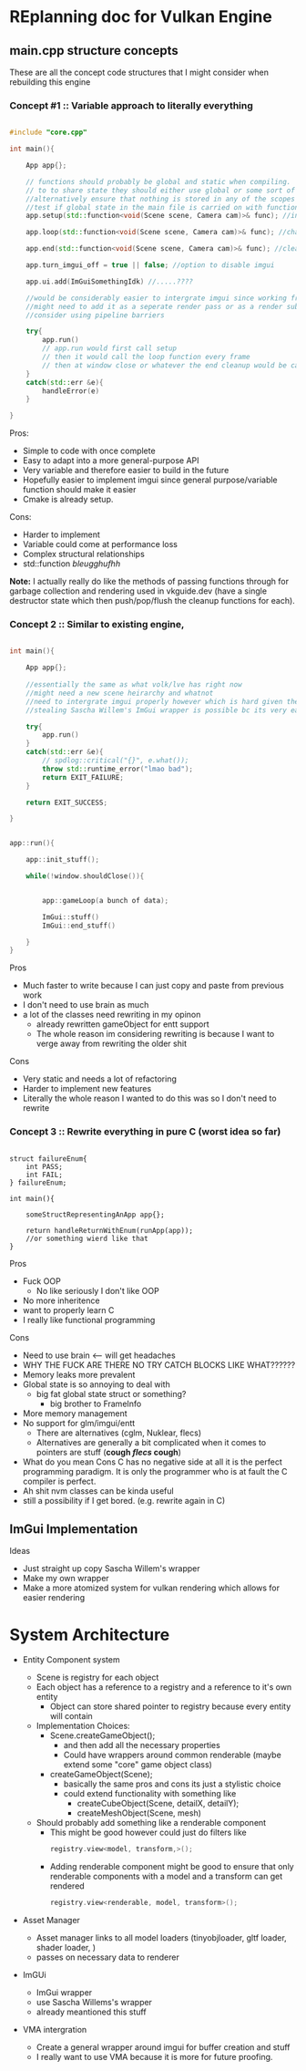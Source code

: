 # REplanning doc for Vulkan Engine


## main.cpp structure concepts

These are all the concept code structures that I might consider when rebuilding this engine

### Concept #1 :: Variable approach to literally everything

```cpp

#include "core.cpp"

int main(){

    App app{};

    // functions should probably be global and static when compiling.
    // to to share state they should either use global or some sort of data queue: e.g. to pass data onto next have to do something along the lines of `nextStage.push_back(a bunch of data)`
    //alternatively ensure that nothing is stored in any of the scopes and only use data that is stored in the scene.
    //test if global state in the main file is carried on with function pointers
    app.setup(std::function<void(Scene scene, Camera cam)>& func); //init values such as 

    app.loop(std::function<void(Scene scene, Camera cam)>& func); //changes that happen in the loop

    app.end(std::function<void(Scene scene, Camera cam)>& func); //cleanup if necessary

    app.turn_imgui_off = true || false; //option to disable imgui

    app.ui.add(ImGuiSomethingIdk) //.....????

    //would be considerably easier to intergrate imgui since working from the the beggining and can focus more on tight intergration between the two
    //might need to add it as a seperate render pass or as a render subpass
    //consider using pipeline barriers

    try{
        app.run()
        // app.run would first call setup
        // then it would call the loop function every frame
        // then at window close or whatever the end cleanup would be called
    }
    catch(std::err &e){
        handleError(e)
    }

}

```

Pros:
 - Simple to code with once complete
 - Easy to adapt into a more general-purpose API
 - Very variable and therefore easier to build in the future
 - Hopefully easier to implement imgui since general purpose/variable function should make it easier
 - Cmake is already setup. 

Cons:
 - Harder to implement
 - Variable could come at performance loss
 - Complex structural relationships
 - std::function _bleugghufhh_


 **Note:** I actually really do like the methods of passing functions through for garbage collection and rendering used in vkguide.dev (have a single destructor state which then push/pop/flush the cleanup functions for each).


### Concept 2 :: Similar to existing engine, 

```cpp

int main(){

    App app{};
    
    //essentially the same as what volk/lve has right now
    //might need a new scene heirarchy and whatnot
    //need to intergrate imgui properly however which is hard given the existing systems
    //stealing Sascha Willem's ImGui wrapper is possible bc its very easy to yoink

    try{
        app.run()
    }
    catch(std::err &e){
        // spdlog::critical("{}", e.what());
        throw std::runtime_error("lmao bad");
        return EXIT_FAILURE;
    }

    return EXIT_SUCCESS;

}

```

```cpp

app::run(){

    app::init_stuff();

    while(!window.shouldClose()){


        app::gameLoop(a bunch of data);

        ImGui::stuff()
        ImGui::end_stuff()

    }
}

```

Pros
 - Much faster to write because I can just copy and paste from previous work
 - I don't need to use brain as much
 - a lot of the classes need rewriting in my opinon
    - already rewritten gameObject for entt support
    - The whole reason im considering rewriting is because I want to verge away from rewriting the older shit

Cons
 - Very static and needs a lot of refactoring
 - Harder to implement new features
 - Literally the whole reason I wanted to do this was so I don't need to rewrite




### Concept 3 :: Rewrite everything in pure C (worst idea so far)

```CXX

struct failureEnum{
    int PASS;
    int FAIL;
} failureEnum;

int main(){

    someStructRepresentingAnApp app{};

    return handleReturnWithEnum(runApp(app));
    //or something wierd like that
}

```

Pros
 - Fuck OOP
    -  No like seriously I don't like OOP
 - No more inheritence
 - want to properly learn C
 - I really like functional programming

Cons
 - Need to use brain <-- will get headaches
 - WHY THE FUCK ARE THERE NO TRY CATCH BLOCKS LIKE WHAT??????
 - Memory leaks more prevalent
 - Global state is so annoying to deal with
     - big fat global state struct or something?
         - big brother to FrameInfo
 - More memory management
 - No support for glm/imgui/entt
    - There are alternatives (cglm, Nuklear, flecs)
    - Alternatives are generally a bit complicated when it comes to pointers are stuff (**cough _flecs_ cough**)
 - What do you mean Cons C has no negative side at all it is the perfect programming paradigm. It is only the programmer who is at fault the C compiler is perfect.
 - Ah shit nvm classes can be kinda useful
 - still a possibility if I get bored. (e.g. rewrite again in C)




## ImGui Implementation

Ideas
 - Just straight up copy Sascha Willem's wrapper
 - Make my own wrapper
 - Make a more atomized system for vulkan rendering which allows for easier rendering



# System Architecture

- Entity Component system
     - Scene is registry for each object
     - Each object has a reference to a registry and a reference to it's own entity
         - Object can store shared pointer to registry because every entity will contain
     - Implementation Choices:
         - Scene.createGameObject();
             - and then add all the necessary properties
             - Could have wrappers around common renderable (maybe extend some "core" game object class)
         - createGameObject(Scene);
            - basically the same pros and cons its just a stylistic choice
            - could extend functionality with something like
                 - createCubeObject(Scene, detailX, detailY);
                 - createMeshObject(Scene, mesh)
     - Should probably add something like a renderable component
         - This might be good however could just do filters like
             ```cpp
             registry.view<model, transform,>();
             ```
         - Adding renderable component might be good to ensure that only renderable components with a model and a transform can get rendered
             ```cpp
             registry.view<renderable, model, transform>();
             ```

- Asset Manager
     - Asset manager links to all model loaders (tinyobjloader, gltf loader, shader loader, )
     - passes on necessary data to renderer

- ImGUi
     - ImGui wrapper
     - use Sascha Willems's wrapper
     - already meantioned this stuff

- VMA intergration
     - Create a general wrapper around imgui for buffer creation and stuff
     - I really want to use VMA because it is more for future proofing. 